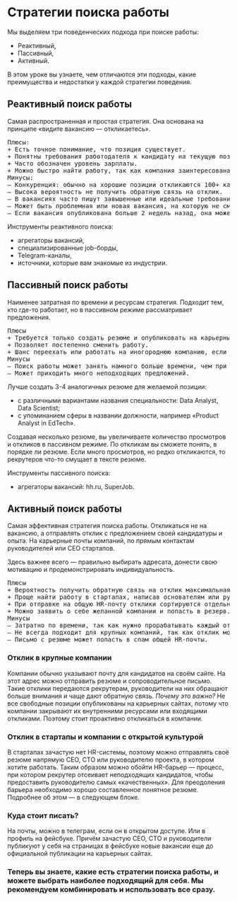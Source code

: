 # Стратегии поиска работы

Мы выделяем три поведенческих подхода при поиске работы:
* Реактивный,
* Пассивный,
* Активный.

В этом уроке вы узнаете, чем отличаются эти подходы, какие преимущества и недостатки у каждой стратегии поведения.

## Реактивный поиск работы

Самая распространенная и простая стратегия. Она основана на принципе «видите вакансию — откликаетесь».

<pre>Плюсы:  
+ Есть точное понимание, что позиция существует.
+ Понятны требования работодателя к кандидату на текущую позицию.
+ Часто обозначен уровень зарплаты.
+ Можно быстро найти работу, так как компания заинтересована.  
Минусы:
– Конкуренция: обычно на хорошие позиции откликаются 100+ кандидатов.
– Высока вероятность не получить обратную связь на отклик.
– В вакансиях часто пишут завышенные или идеальные требования к соискателю. 
– Может быть проблемная или новая вакансия, на которую не смогли найти подходящего человека из внутреннего резерва.
– Если вакансия опубликована больше 2 недель назад, она может быть уже закрыта.</pre>
Инструменты реактивного поиска:
* агрегаторы вакансий,
* специализированные job-борды,
* Telegram-каналы,
* источники, которые вам знакомые из индустрии.

## Пассивный поиск работы
Наименее затратная по времени и ресурсам стратегия. Подходит тем, кто где-то работает, но в пассивном режиме рассматривает предложения.

<pre>Плюсы
+ Требуется только создать резюме и опубликовать на карьерных сайтах.
+ Позволяет постепенно сменить работу.
+ Шанс переехать или работать на иногороднюю компанию, если вы не готовы активно мониторить рынок в других городах.  
Минусы
– Поиск работы может занять намного больше времени, чем при реактивном подходе.
– Может приходить много неподходящих предложений.</pre>

Лучше создать 3-4 аналогичных резюме для желаемой позиции:
* с различными вариантами названия специальности: Data Analyst, Data Scientist;
* с упоминанием сферы в названии должности, например «Product Analyst in EdTech».

Создавая несколько резюме, вы увеличиваете количество просмотров и откликов в пассивном режиме. По откликам вы сможете понять, в порядке ли резюме. Если много просмотров, но редко откликаются, то рекрутеров что-то смущает в тексте резюме.

Инструменты пассивного поиска:
* агрегаторы вакансий: hh.ru, SuperJob.

## Активный поиск работы
Самая эффективная стратегия поиска работы. Откликаться не на вакансию, а отправлять отклик с предложением своей кандидатуры и опыта. На карьерные почты компаний, по прямым контактам руководителей или CEO стартапов.

Здесь важнее всего — правильно выбирать адресата, донести свою мотивацию и продемонстрировать индивидуальность.

<pre>Плюсы
+ Вероятность получить обратную связь на отклик максимальная.
+ Проще найти работу в стартапах, написав основателям или руководителям напрямую.
+ При отправке на общую HR-почту отклики сортируются отдельно от тех, что приходят с агрегаторов.
+ Можно заявить о себе желанной компании и попасть в резерв. Если откроется позиция, вам могут написать в первую очередь.
Минусы
– Затратно по времени, так как нужно прорабатывать каждый отклик.
– Не всегда подходит для крупных компаний, так как отклик может не дойти до рекрутера.
– Письмо с резюме может попасть в спам общей HR-почты.</pre>

### Отклик в крупные компании
Компании обычно указывают почту для кандидатов на своём сайте. На этот адрес можно отправить резюме и сопроводительное письмо.
Такие отклики передаются рекрутерам, руководители на них обращают больше внимания и чаще дают обратную связь.
*Почему это важно?*
Не все свободные позиции опубликованы на карьерных сайтах, потому что компании закрывают их внутренними ресурсами или входящими откликами.
Поэтому стоит проактивно откликаться в компании.
### Отклик в стартапы и компании с открытой культурой
В стартапах зачастую нет HR-системы, поэтому можно отправлять своё резюме напрямую CEO, CTO или руководителю проекта, в котором хотите работать. 
Таким образом можно обойти HR-барьер — процесс, при котором рекрутер отсеивает неподходящих кандидатов, чтобы предоставить руководителю самых «качественных».
Для преодоления барьера необходимо хорошо составленное понятное резюме. Подробнее об этом — в следующем блоке.
### Куда стоит писать?
На почты, можно в телеграм, если он в открытом доступе. Или в профиль на фейсбуке. 
Причём зачастую CEO, CTO и руководители публикуют у себя на страницах в фейсбуке новые вакансии еще до официальной публикации на карьерных сайтах.

### Теперь вы знаете, какие есть стратегии поиска работы, и можете выбрать наиболее подходящий для себя. Мы рекомендуем комбинировать и использовать все сразу.

